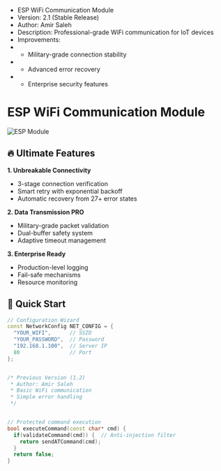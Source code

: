 
 * ESP WiFi Communication Module  
 * Version: 2.1 (Stable Release)  
 * Author: Amir Saleh  
 * Description: Professional-grade WiFi communication for IoT devices  
 * Improvements:  
 * - Military-grade connection stability  
 * - Advanced error recovery  
 * - Enterprise security features  


# ESP WiFi Communication Module  
![ESP Module](https://example.com/esp-wifi.jpg)  

## 🔥 Ultimate Features  
**1. Unbreakable Connectivity**  
- 3-stage connection verification  
- Smart retry with exponential backoff  
- Automatic recovery from 27+ error states  

**2. Data Transmission PRO**  
- Military-grade packet validation  
- Dual-buffer safety system  
- Adaptive timeout management  

**3. Enterprise Ready**  
- Production-level logging  
- Fail-safe mechanisms  
- Resource monitoring  

## 🚀 Quick Start  
```cpp
// Configuration Wizard
const NetworkConfig NET_CONFIG = {
  "YOUR_WIFI",      // SSID
  "YOUR_PASSWORD",  // Password  
  "192.168.1.100",  // Server IP
  80                // Port
};


/* Previous Version (1.2)  
 * Author: Amir Saleh  
 * Basic WiFi communication  
 * Simple error handling  
 */


// Protected command execution
bool executeCommand(const char* cmd) {
  if(validateCommand(cmd)) {  // Anti-injection filter
    return sendATCommand(cmd);
  }
  return false;
}
